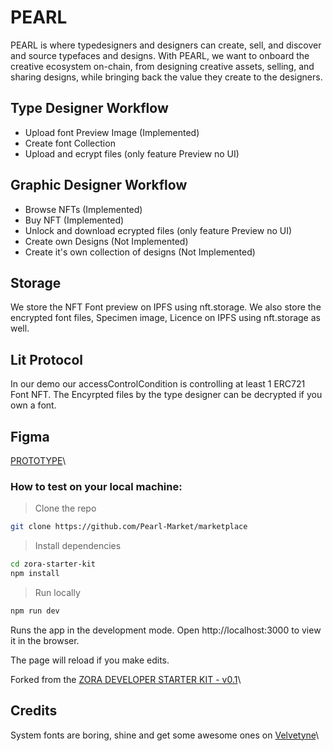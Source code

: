 # PEARL
PEARL is where typedesigners and designers can create, sell, and discover and source typefaces and designs.
With PEARL, we want to onboard the creative ecosystem on-chain, from designing creative assets, selling, and sharing designs, while bringing back the value they create to the designers.

## Type Designer Workflow
 - Upload font Preview Image (Implemented)
 - Create font Collection
 - Upload and ecrypt files (only feature Preview no UI)

## Graphic Designer Workflow
 - Browse NFTs (Implemented)
 - Buy NFT (Implemented)
 - Unlock and download ecrypted files (only feature Preview no UI)
 - Create own Designs (Not Implemented)
 - Create it's own collection of designs (Not Implemented)


## Storage
We store the NFT Font preview on IPFS using nft.storage.
We also store the encrypted font files, Specimen image, Licence on IPFS using nft.storage as well.

## Lit Protocol
In our demo our accessControlCondition is controlling at least 1 ERC721 Font NFT.
The Encyrpted files by the type designer can be decrypted if you own a font.


## Figma
[PROTOTYPE](https://www.figma.com/proto/5rRkUj7PYcHmCgqLWNWmsF/PEARL-HACKATHON-PITCH?page-id=0%3A1&node-id=6%3A263&viewport=140%2C472%2C0.07&scaling=scale-down&starting-point-node-id=97%3A22&show-proto-sidebar=1)\  

### How to test on your local machine:

> Clone the repo
```bash
git clone https://github.com/Pearl-Market/marketplace
```
> Install dependencies
```bash
cd zora-starter-kit
npm install
```
> Run locally
```bash
npm run dev
```
Runs the app in the development mode.
Open http://localhost:3000 to view it in the browser.

The page will reload if you make edits.

Forked from the [ZORA DEVELOPER STARTER KIT - v0.1](https://github.com/0xTranqui/zora-starter-kit)\



## Credits 
System fonts are boring, shine and get some awesome ones on [Velvetyne](https://velvetyne.fr/)\  